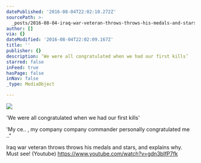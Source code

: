 ```yaml
---
datePublished: '2016-08-04T22:02:10.272Z'
sourcePath: >-
  _posts/2016-08-04-iraq-war-veteran-throws-throws-his-medals-and-stars-and-exp.md
author: []
via: {}
dateModified: '2016-08-04T22:02:09.167Z'
title: ''
publisher: {}
description: ‘We were all congratulated when we had our first kills’
starred: false
inFeed: true
hasPage: false
inNav: false
_type: MediaObject

---
```

![](https://imgflo.herokuapp.com/graph/vahj1ThiexotieMo/11f02e1b2843e3371af97c6c6b362af7/croprotate.jpg?cropheight=478&cropwidth=840&degrees=0&input=https%3A%2F%2Fthe-grid-user-content.s3-us-west-2.amazonaws.com%2F6168b815-ef5a-4483-b000-69607de7a542.jpg&x=16&y=0)

'We were all congratulated when we had our first kills'

'My ce.. , my company company commander personally congratulated me .."

Iraq war veteran throws throws his medals and stars, and explains why. Must see! (Youtube) https://www.youtube.com/watch?v=gdn3bIfP7fk